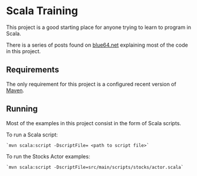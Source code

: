 Scala Training
==============
This project is a good starting place for anyone trying to learn to program in Scala.

There is a series of posts found on [blue64.net][] explaining most of the code in this project. 

[blue64.net]: http://blue64.net/tag/scala/ 


Requirements
------------
The only requirement for this project is a configured recent version of [Maven][].

[Maven]: http://maven.apache.org/download.html


Running
-------
Most of the examples in this project consist in the form of Scala scripts.  

To run a Scala script:

    `mvn scala:script -DscriptFile= <path to script file>`

To run the Stocks Actor examples:

    `mvn scala:script -DscriptFile=src/main/scripts/stocks/actor.scala`


